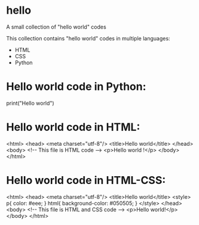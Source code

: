 # hello
A small collection of "hello world" codes

This collection contains "hello world" codes in multiple languages:
- HTML
- CSS
- Python

# Hello world code in Python:
print("Hello world")
# Hello world code in HTML:
&#60;html&#62;
 &#60;head&#62;
  &#60;meta charset="utf-8"/&#62;
  &#60;title&#62;Hello world&#60;/title&#62;
 &#60;/head&#62;
 &#60;body&#62;
  &#60;!-- This file is HTML code --&#62;
  &#60;p&#62;Hello world !&#60;/p&#62;
 &#60;/body&#62;
&#60;/html&#62;
# Hello world code in HTML-CSS:
&#60;html&#62;
 &#60;head&#62;
  &#60;meta charset="utf-8"/&#62;
  &#60;title&#62;Hello world&#60;/title&#62;
  &#60;style&#62;
p{
  color: #eee;
}
html{
  background-color: #050505;
}
  &#60;/style&#62;
 &#60;/head&#62;
 &#60;body&#62;
  &#60;!-- This file is HTML and CSS code --&#62;
  &#60;p&#62;Hello world!&#60;/p&#62;
 &#60;/body&#62;
&#60;/html&#62;
